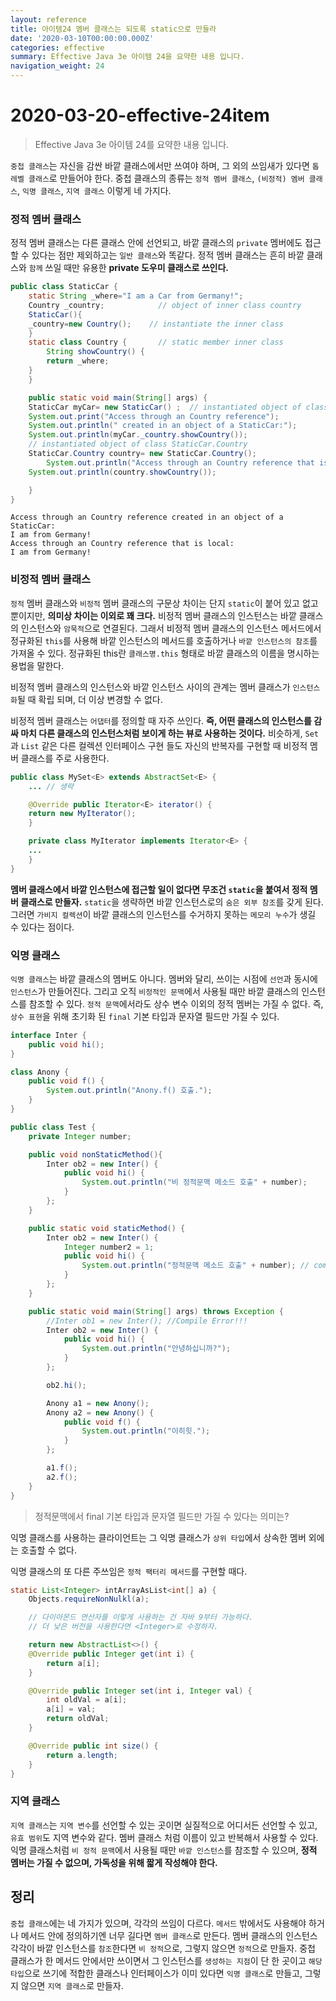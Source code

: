 ```yaml
---
layout: reference
title: 아이템24 멤버 클래스는 되도록 static으로 만들라
date: '2020-03-10T00:00:00.000Z'
categories: effective
summary: Effective Java 3e 아이템 24을 요약한 내용 입니다.
navigation_weight: 24
---
```


# 2020-03-20-effective-24item

> Effective Java 3e 아이템 24를 요약한 내용 입니다.

`중첩 클래스`는 자신을 감싼 바깥 클래스에서만 쓰여야 하며, 그 외의 쓰임새가 있다면 `톱레벨 클래스`로 만들어야 한다. 중첩 클래스의 종류는 `정적 멤버 클래스`, `(비정적) 멤버 클래스`, `익명 클래스`, `지역 클래스` 이렇게 네 가지다.

### 정적 멤버 클래스

정적 멤버 클래스는 다른 클래스 안에 선언되고, 바깥 클래스의 `private` 멤버에도 접근할 수 있다는 점만 제외하고는 `일반 클래스`와 똑같다. 정적 멤버 클래스는 흔히 바깥 클래스와 `함께` 쓰일 때만 유용한 **private 도우미 클래스로 쓰인다.**

```java
public class StaticCar {
    static String _where="I am a Car from Germany!";
    Country _country;            // object of inner class country
    StaticCar(){
    _country=new Country();    // instantiate the inner class
    }
    static class Country {       // static member inner class
        String showCountry() {
        return _where;
    }
    }

    public static void main(String[] args) {
    StaticCar myCar= new StaticCar() ;  // instantiated object of class StaticCar
    System.out.print("Access through an Country reference");
    System.out.println(" created in an object of a StaticCar:");
    System.out.println(myCar._country.showCountry());
    // instantiated object of class StaticCar.Country
    StaticCar.Country country= new StaticCar.Country();
        System.out.println("Access through an Country reference that is local:");
    System.out.println(country.showCountry());

    }
}
```

```text
Access through an Country reference created in an object of a StaticCar:
I am from Germany!
Access through an Country reference that is local:
I am from Germany!
```

### 비정적 멤버 클래스

`정적` 멤버 클래스와 `비정적` 멤버 클래스의 구문상 차이는 단지 `static`이 붙어 있고 없고 뿐이지만, **의미상 차이는 이외로 꽤 크다.** 비정적 멤버 클래스의 인스턴스는 바깥 클래스의 인스턴스와 `암묵적`으로 연결된다. 그래서 비정적 멤버 클래스의 인스턴스 메서드에서 정규화된 `this`를 사용해 바깥 인스턴스의 메서드를 호출하거나 `바깥 인스턴스의 참조`를 가져올 수 있다. 정규화된 this란 `클래스명.this` 형태로 바깥 클래스의 이름을 명시하는 용법을 말한다.

비정적 멤버 클래스의 인스턴스와 바깥 인스턴스 사이의 관계는 멤버 클래스가 `인스턴스화`될 때 확립 되며, 더 이상 변경할 수 없다.

비정적 멤버 클래스는 `어댑터`를 정의할 때 자주 쓰인다. **즉, 어떤 클래스의 인스턴스를 감싸 마치 다른 클래스의 인스턴스처럼 보이게 하는 뷰로 사용하는 것이다.** 비슷하게, `Set`과 `List` 같은 다른 컬렉션 인터페이스 구현 들도 자신의 반복자를 구현할 때 비정적 멤버 클래스를 주로 사용한다.

```java
public class MySet<E> extends AbstractSet<E> {
    ... // 생략

    @Override public Iterator<E> iterator() {
    return new MyIterator();
    }

    private class MyIterator implements Iterator<E> {
    ...
    }
}
```

**멤버 클래스에서 바깥 인스턴스에 접근할 일이 없다면 무조건 `static`을 붙여서 정적 멤버 클래스로 만들자.** `static`을 생략하면 바깥 인스턴스로의 `숨은 외부 참조`를 갖게 된다. 그러면 `가비지 컬렉션`이 바깥 클래스의 인스턴스를 수거하지 못하는 `메모리 누수`가 생길 수 있다는 점이다.

### 익명 클래스

`익명 클래스`는 바깥 클래스의 멤버도 아니다. 멤버와 달리, 쓰이는 시점에 `선언`과 동시에 `인스턴스`가 만들어진다. 그리고 오직 `비정적인 문맥`에서 사용될 때만 바깥 클래스의 인스턴스를 참조할 수 있다. `정적 문맥`에서라도 상수 변수 이외의 정적 멤버는 가질 수 없다. 즉, `상수 표현`을 위해 초기화 된 `final` 기본 타입과 문자열 필드만 가질 수 있다.

```java
interface Inter {
    public void hi();
}

class Anony {
    public void f() {
        System.out.println("Anony.f() 호출.");
    }
}

public class Test {
    private Integer number;

    public void nonStaticMethod(){
        Inter ob2 = new Inter() {
            public void hi() {
                System.out.println("비 정적문맥 메소드 호출" + number);
            }
        };
    }

    public static void staticMethod() {
        Inter ob2 = new Inter() {
            Integer number2 = 1;
            public void hi() {
                System.out.println("정적문맥 메소드 호출" + number); // comile Error
            }
        };
    }

    public static void main(String[] args) throws Exception {
        //Inter ob1 = new Inter(); //Compile Error!!!
        Inter ob2 = new Inter() {
            public void hi() {
                System.out.println("안녕하십니까?");
            }
        };

        ob2.hi();

        Anony a1 = new Anony();
        Anony a2 = new Anony() {
            public void f() {
                System.out.println("이히힛.");
            }
        };

        a1.f();
        a2.f();
    }
}
```

> 정적문맥에서 final 기본 타입과 문자열 필드만 가질 수 있다는 의미는?

익명 클래스를 사용하는 클라이언트는 그 익명 클래스가 `상위 타입`에서 상속한 멤버 외에는 호출할 수 없다.

익명 클래스의 또 다른 주쓰임은 `정적 팩터리 메서드`를 구현할 때다.

```java
static List<Integer> intArrayAsList<int[] a) {
    Objects.requireNonNulkl(a);

    // 다이아몬드 연산자를 이렇게 사용하는 건 자바 9부터 가능하다.
    // 더 낮은 버전을 사용한다면 <Integer>로 수정하자.

    return new AbstractList<>() {
    @Override public Integer get(int i) {
        return a[i];
    }

    @Override public Integer set(int i, Integer val) {
        int oldVal = a[i];
        a[i] = val;
        return oldVal;
    }

    @Override public int size() {
        return a.length;
    }
}
```

### 지역 클래스

`지역 클래스`는 `지역 변수`를 선언할 수 있는 곳이면 실질적으로 어디서든 선언할 수 있고, `유효 범위`도 지역 변수와 같다. 멤버 클래스 처럼 이름이 있고 반복해서 사용할 수 있다. 익명 클래스처럼 `비 정적 문맥`에서 사용될 때만 `바깥 인스턴스`를 참조할 수 있으며, **정적 멤버는 가질 수 없으며, 가독성을 위해 짧게 작성해야 한다.**

## 정리

`중첩 클래스`에는 네 가지가 있으며, 각각의 쓰임이 다르다. `메서드` 밖에서도 사용해야 하거나 메서드 안에 정의하기엔 너무 길다면 `멤버 클래스`로 만든다. 멤버 클래스의 인스턴스 각각이 바깥 인스턴스를 `참조`한다면 `비 정적`으로, 그렇지 않으면 `정적`으로 만들자. 중첩 클래스가 한 메서드 안에서만 쓰이면서 그 인스턴스를 `생성하는 지점`이 단 한 곳이고 `해당 타입`으로 쓰기에 적합한 클래스나 인터페이스가 이미 있다면 `익명 클래스`로 만들고, 그렇지 않으면 `지역 클래스`로 만들자.

